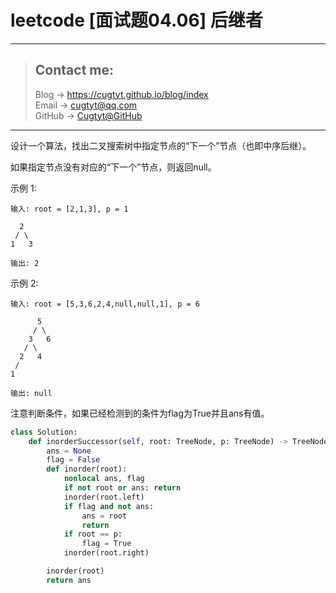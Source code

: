 # leetcode [面试题04.06] 后继者

---
> ## Contact me:
> Blog -> <https://cugtyt.github.io/blog/index>  
> Email -> <cugtyt@qq.com>  
> GitHub -> [Cugtyt@GitHub](https://github.com/Cugtyt)

---

设计一个算法，找出二叉搜索树中指定节点的“下一个”节点（也即中序后继）。

如果指定节点没有对应的“下一个”节点，则返回null。

示例 1:
```
输入: root = [2,1,3], p = 1

  2
 / \
1   3

输出: 2
```
示例 2:
```
输入: root = [5,3,6,2,4,null,null,1], p = 6

      5
     / \
    3   6
   / \
  2   4
 /   
1

输出: null
```

注意判断条件，如果已经检测到的条件为flag为True并且ans有值。

``` python
class Solution:
    def inorderSuccessor(self, root: TreeNode, p: TreeNode) -> TreeNode:
        ans = None
        flag = False
        def inorder(root):
            nonlocal ans, flag
            if not root or ans: return
            inorder(root.left)
            if flag and not ans:
                ans = root
                return
            if root == p:
                flag = True
            inorder(root.right)

        inorder(root)
        return ans
```